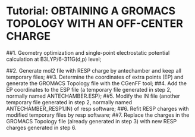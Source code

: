 # Tutorial: OBTAINING A GROMACS TOPOLOGY WITH AN OFF-CENTER CHARGE

##1.	Geometry optimization and single-point electrostatic potential calculation at B3LYP/6-311G(d,p) level;

##2.	Generate mol2 file with RESP charge by antechamber and keep all temporary files;
##3.	Determine the coordinates of extra points (EP) and generate the GROMACS Topology file with the CGenFF tool;
##4.	Add the EP coordinates to the ESP file (a temporary file generated in step 2, normally named ANTECHAMBER.ESP);
##5.	Modify the IN file (another temporary file generated in step 2, normally named ANTECHAMBER_RESP1.IN) of resp software;
##6.	Refit RESP charges with modified temporary files by resp software;
##7.	Replace the charges in the GROMACS Topology file (already generated in step 3) with new RESP charges generated in step 6.
